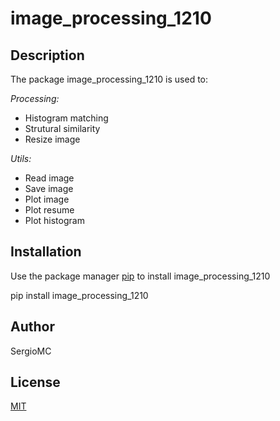# image_processing_1210

## Description

The package image_processing_1210 is used to:

*Processing:*

- Histogram matching
- Strutural similarity
- Resize image

*Utils:*

- Read image
- Save image
- Plot image
- Plot resume
- Plot histogram

## Installation

Use the package manager [pip](https://pip.pypa.io/en/stable/) to install image_processing_1210

pip install image_processing_1210

## Author

SergioMC

## License

[MIT](https://choosealicense.com/licenses/mit/)